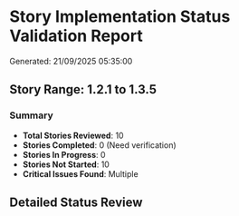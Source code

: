 # Story Implementation Status Validation Report

Generated: 21/09/2025 05:35:00

## Story Range: 1.2.1 to 1.3.5

### Summary
- **Total Stories Reviewed**: 10
- **Stories Completed**: 0 (Need verification)
- **Stories In Progress**: 0  
- **Stories Not Started**: 10
- **Critical Issues Found**: Multiple

## Detailed Status Review

